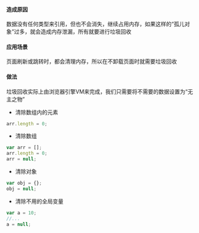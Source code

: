 #### 造成原因

数据没有任何类型来引用，但也不会消失，继续占用内存，如果这样的“孤儿对象”过多，就会造成内存泄漏，所有就要进行垃圾回收

#### 应用场景

页面刷新或跳转时，都会清理内存，所以在不卸载页面时就需要垃圾回收

#### 做法
垃圾回收实际上由浏览器引擎VM来完成，我们只需要将不需要的数据设置为“无主之物”

- 清除数组内的元素

```javascript
arr.length = 0;
```

- 清除数组

```javascript
var arr = [];
arr.length = 0;
arr = null;
```

- 清除对象

```javascript
var obj = {};
obj = null;
```

- 清除不用的全局变量

```javascript
var a = 10;
//...
a = null;
```